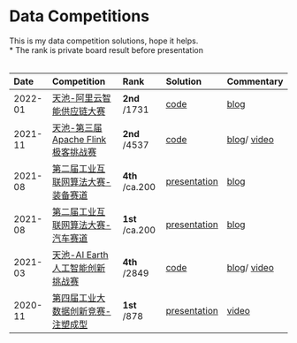 # Data Competitions

This is my data competition solutions, hope it helps.<br>
\* The rank is private board result before presentation <br>
&nbsp;

| Date | Competition | Rank | Solution | Commentary |
| :-- | :-- | :-- | :-- | :-- |
| 2022-01 | [天池-阿里云智能供应链大赛](https://tianchi.aliyun.com/competition/entrance/531934/introduction) | **2nd** /1731 | [code](https://github.com/LongxingTan/Data-competitions/tree/master/tianchi-supply-chain) | [blog](https://mp.weixin.qq.com/s/SoxzxL0XySNibpxUZK2CbQ) |
| 2021-11 | [天池-第三届Apache Flink极客挑战赛](https://tianchi.aliyun.com/competition/entrance/531925/introduction) | **2nd** /4537 | [code](https://github.com/LongxingTan/Data-competitions/tree/master/tianchi-flink-aaig) | [blog](https://mp.weixin.qq.com/s/mUfmj80_eM7SG7rGanBotw)/ [video](https://tianchi.aliyun.com/course/322/14503) |
| 2021-08 | [第二届工业互联网算法大赛-装备赛道](http://iiac.vip/) | **4th** /ca.200 | [presentation](https://github.com/LongxingTan/Data-competitions/tree/master/iiac-mitsubishi) | [blog](https://mp.weixin.qq.com/s/8fZLaSU2j2_XFn0wc7frYg) |
| 2021-08 | [第二届工业互联网算法大赛-汽车赛道](http://iiac.vip/) | **1st** /ca.200 | [presentation](https://github.com/LongxingTan/Data-competitions/tree/master/iiac-tesla) | [blog](https://mp.weixin.qq.com/s/nIZouQVmSHXp2KYE2qQokQ) |
| 2021-03 | [天池-AI Earth人工智能创新挑战赛](https://tianchi.aliyun.com/competition/entrance/531871/introduction) | **4th** /2849 | [code](https://github.com/LongxingTan/Data-competitions/tree/master/tianchi-enso-prediction) | [blog](https://mp.weixin.qq.com/s/79e7bURJnSWY3Rlzlyl4HQ)/ [video](https://tianchi.aliyun.com/course/live/1651) |
| 2020-11 | [第四届工业大数据创新竞赛-注塑成型](http://www.industrial-bigdata.com/Competition) | **1st** /878 | [presentation](https://github.com/LongxingTan/Data-competitions/blob/master/industry-injection-molding)| [video](http://kejiao.cctv.com/2020/11/24/VIDEs1nVMyT5IsTKuDvov5vQ201124.shtml?spm=C94255512193.P12720962538.0.0) |

